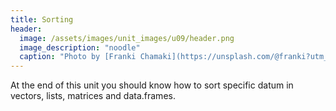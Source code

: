 ```yaml
---
title: Sorting
header:
  image: /assets/images/unit_images/u09/header.png
  image_description: "noodle"
  caption: "Photo by [Franki Chamaki](https://unsplash.com/@franki?utm_source=unsplash&amp;utm_medium=referral&amp;utm_content=creditCopyText) [from unsplash](https://unsplash.com/s/photos/data?utm_source=unsplash&amp;utm_medium=referral&amp;utm_content=creditCopyText)"
---
```


At the end of this unit you should know how to sort specific datum in vectors, lists, matrices and data.frames.
